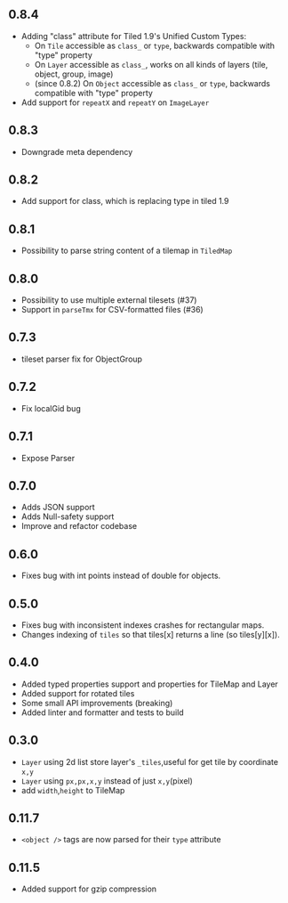 ## 0.8.4
* Adding "class" attribute for Tiled 1.9's Unified Custom Types:
    * On `Tile` accessible as `class_` or `type`, backwards compatible with "type" property 
    * On `Layer` accessible as `class_`, works on all kinds of layers (tile, object, group, image)
    * (since 0.8.2) On `Object` accessible as `class_` or `type`,
      backwards compatible with "type" property
* Add support for `repeatX` and `repeatY` on `ImageLayer`

## 0.8.3
* Downgrade meta dependency

## 0.8.2
* Add support for class, which is replacing type in tiled 1.9

## 0.8.1
* Possibility to parse string content of a tilemap in `TiledMap`

## 0.8.0
* Possibility to use multiple external tilesets (#37)
* Support in `parseTmx` for CSV-formatted files (#36)

## 0.7.3
* tileset parser fix for ObjectGroup

## 0.7.2
* Fix localGid bug

## 0.7.1
* Expose Parser

## 0.7.0
* Adds JSON support
* Adds Null-safety support
* Improve and refactor codebase

## 0.6.0
* Fixes bug with int points instead of double for objects.

## 0.5.0

* Fixes bug with inconsistent indexes crashes for rectangular maps.
* Changes indexing of `tiles` so that tiles[x] returns a line (so tiles[y][x]).

## 0.4.0

* Added typed properties support and properties for TileMap and Layer
* Added support for rotated tiles
* Some small API improvements (breaking)
* Added linter and formatter and tests to build

## 0.3.0

* `Layer` using 2d list store layer's `_tiles`,useful for get tile by coordinate `x,y`
* `Layer` using `px,px,x,y` instead of just `x,y`(pixel)
* add `width`,`height` to TileMap

## 0.11.7

* `<object />` tags are now parsed for their `type` attribute

## 0.11.5

* Added support for gzip compression
